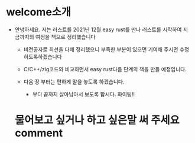 # welcome소개

- 안녕하세요.  저는 러스트를 2021년 12월 easy rust를 만나 러스트를 시작하여 지금까지의 여정을 책으로 정리했습니다
    -  비전공자로 최선을 다해 정리했으니 부족한 부분이 있으면 기여해 주시면 수정하도록하겠습니다
    -  C/C++/zig코드와 비교하면서 easy rust다음 단계의 책을 만들 예정입니다.

    - 다음 장 부터는 편하게 말을 놓도록 하겠습니다.  
      -  부디 끝까지 살아남아서 보도록 합시다.  화이팅!!

    <h1 id="comment">물어보고 싶거나 하고 싶은말 써 주세요comment</h1>

    <script src="https://utteranc.es/client.js" repo="YoungHaKim7/blog_comments_bot" issue-term="url"
        theme="github-light" crossorigin="anonymous" async>
    </script>

